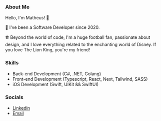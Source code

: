 ### About Me

Hello, I'm Matheus! 👋

🚀 I've been a Software Developer since 2020.

⚽ Beyond the world of code, I'm a huge football fan, passionate about design, and I love everything related to the enchanting world of Disney. If you love The Lion King, you're my friend!

### Skills

- Back-end Development (C#, .NET, Golang)
- Front-end Development (Typescript, React, Next, Tailwind, SASS)
- iOS Development (Swift, UIKit && SwiftUI)

###  Socials
- <a href="https://www.linkedin.com/in/matheuszx/">Linkedin</a>
- <a href="mathferreiranasc12@gmail.com">Email</a>
</div>
